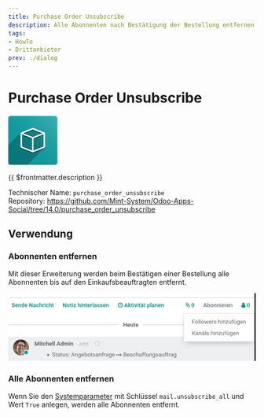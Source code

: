 ```yaml
---
title: Purchase Order Unsubscribe
description: Alle Abonnenten nach Bestätigung der Bestellung entfernen.
tags:
- HowTo
- Drittanbieter
prev: ./dialog
---
```

# Purchase Order Unsubscribe
![icon_oms_box](attachments/icon_oms_box.png)

{{ $frontmatter.description }}
 
Technischer Name: `purchase_order_unsubscribe`\
Repository: <https://github.com/Mint-System/Odoo-Apps-Social/tree/14.0/purchase_order_unsubscribe>

## Verwendung

### Abonnenten entfernen

Mit dieser Erweiterung werden beim Bestätigen einer Bestellung alle Abonnenten bis auf den Einkaufsbeauftragten entfernt.

![](attachments/Purchase%20Order%20Unsubscribe.png)

### Alle Abonnenten entfernen

Wenn Sie den [Systemparameter](Development.md#Systemparameter%20anlegen) mit Schlüssel `mail.unsubscribe_all` und Wert `True` anlegen, werden alle Abonnenten entfernt.